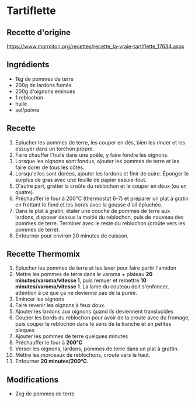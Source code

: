 # Tartiflette
## Recette d'origine
https://www.marmiton.org/recettes/recette_la-vraie-tartiflette_17634.aspx

## Ingrédients
- 1kg de pommes de terre
- 200g de lardons fumés
- 200g d'oignons emincés
- 1 reblochon
- huile
- sel/poivre


## Recette
1. Eplucher les pommes de terre, les couper en dés, bien les rincer et les essuyer dans un torchon propre.
1. Faire chauffer l'huile dans une poêle, y faire fondre les oignons.
1. Lorsque les oignons sont fondus, ajouter les pommes de terre et les faire dorer de tous les côtés.
1. Lorsqu'elles sont dorées, ajouter les lardons et finir de cuire. Éponger le surplus de gras avec une feuille de papier essuie-tout.
1. D'autre part, gratter la croûte du reblochon et le couper en deux (ou en quatre).
1. Préchauffer le four à 200°C (thermostat 6-7) et préparer un plat à gratin en frottant le fond et les bords avec la gousse d'ail épluchée.
1. Dans le plat à gratin, étaler une couche de pommes de terre aux lardons, disposer dessus la moitié du reblochon, puis de nouveau des pommes de terre. Terminer avec le reste du reblochon (croûte vers les pommes de terre).
1. Enfourner pour environ 20 minutes de cuisson.

## Recette Thermomix
1. Eplucher les pommes de terre et les laver pour faire partir l'amidon
1. Mettre les pommes de terre dans le varoma + plateau **20 minutes/varoma/vitesse 1**, puis remuer et remettre **10 minutes/varoma/vitesse 1**. La lame du couteau doit s'enfoncer, attention à ce que ça ne devienne pas de la purée.
1. Emincer les oignons
1. Faire revenir les oignons à feux doux.
1. Ajouter les lardons aux oignons quand ils deviennent translucides
1. Couper les bords du reblochon pour avoir de la croute avec du fromage, puis couper le reblochon dans le sens de la tranche et en petites plaques
1. Ajouter les pommes de terre quelques minutes
1. Préchauffer le four à **200°C**
1. Verser les oignons, lardons, pommes de terre dans un plat à grattin.
1. Mettre les morceaux de reblochons, croute vers le haut.
1. Enfourner **20 minutes/200°C**.

## Modifications
- 2kg de pommes de terre
